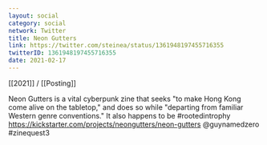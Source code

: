 ```yaml
---
layout: social
category: social
network: Twitter
title: Neon Gutters
link: https://twitter.com/steinea/status/1361948197455716355
twitterID: 1361948197455716355
date: 2021-02-17
---
```


[[2021]] / [[Posting]]

Neon Gutters is a vital cyberpunk zine that seeks "to make Hong Kong come alive on the tabletop," and does so while "departing from familiar Western genre conventions." It also happens to be #rootedintrophy <https://kickstarter.com/projects/neongutters/neon-gutters> @guynamedzero #zinequest3
